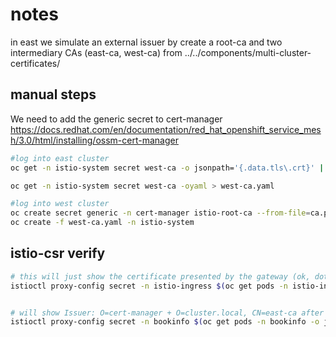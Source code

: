 # notes

in east we simulate an external issuer by create a root-ca and two intermediary CAs (east-ca, west-ca) from ../../components/multi-cluster-certificates/

## manual steps

We need to add the generic secret to cert-manager <https://docs.redhat.com/en/documentation/red_hat_openshift_service_mesh/3.0/html/installing/ossm-cert-manager>

```sh
#log into east cluster
oc get -n istio-system secret west-ca -o jsonpath='{.data.tls\.crt}' | base64 -d > ca.pem

oc get -n istio-system secret west-ca -oyaml > west-ca.yaml

#log into west cluster
oc create secret generic -n cert-manager istio-root-ca --from-file=ca.pem=ca.pem
oc create -f west-ca.yaml -n istio-system
```

## istio-csr verify 

```sh
# this will just show the certificate presented by the gateway (ok, dotn worry) 
istioctl proxy-config secret -n istio-ingress $(oc get pods -n istio-ingress -o jsonpath='{.items..metadata.name}' --selector app=istio-ingressgateway) -o json | jq -r '.dynamicActiveSecrets[0].secret.tlsCertificate.certificateChain.inlineBytes' | base64 --decode | openssl x509 -text -noout


# will show Issuer: O=cert-manager + O=cluster.local, CN=east-ca after restarting the pod (Issuer: O=cluster.local before if deployed previously before istio-csr)
istioctl proxy-config secret -n bookinfo $(oc get pods -n bookinfo -o jsonpath='{.items..metadata.name}' --selector app=productpage) -o json | jq -r '.dynamicActiveSecrets[0].secret.tlsCertificate.certificateChain.inlineBytes' | base64 --decode | openssl x509 -text -noout
```